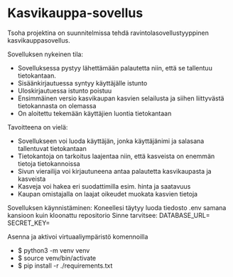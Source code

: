 # Kasvikauppa-sovellus
Tsoha projektina on suunnitelmissa tehdä ravintolasovellustyyppinen kasvikauppasovellus. 

Sovelluksen nykeinen tila:
- Sovelluksessa pystyy lähettämään palautetta niin, että se tallentuu tietokantaan.
- Sisäänkirjautuessa syntyy käyttäjälle istunto
- Uloskirjautuessa istunto poistuu
- Ensimmäinen versio kasvikaupan kasvien selailusta ja siihen liittyvästä tietokannasta on olemassa
- On aloitettu tekemään käyttäjien luontia tietokantaan

Tavoitteena on vielä:
- Sovellukseen voi luoda käyttäjän, jonka käyttäjänimi ja salasana tallentuvat tietokantaan
- Tietokantoja on tarkoitus laajentaa niin, että kasveista on enemmän tietoja tietokannoissa
- Sivun vierailija voi kirjautuneena antaa palautetta kasvikaupasta ja kasveista
- Kasveja voi hakea eri suodattimilla esim. hinta ja saatavuus
- Kaupan omistajalla on laajat oikeudet muokata kasvien tietoja

Sovelluksen käynnistäminen:
Koneellesi täytyy luoda tiedosto .env samana kansioon kuin kloonattu repositorio
Sinne tarvitsee:
DATABASE_URL=<tietokannan-paikallinen-osoite>
SECRET_KEY=<salainen-avain>

Asenna ja aktivoi virtuaaliympäristö komennoilla
  - $ python3 -m venv venv
  - $ source venv/bin/activate
  - $ pip install -r ./requirements.txt
